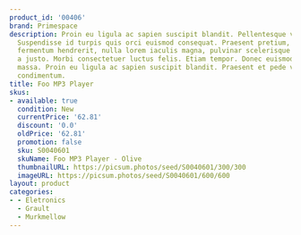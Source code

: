 ```yaml
---
product_id: '00406'
brand: Primespace
description: Proin eu ligula ac sapien suscipit blandit. Pellentesque vitae tellus.
  Suspendisse id turpis quis orci euismod consequat. Praesent pretium, mauris sed
  fermentum hendrerit, nulla lorem iaculis magna, pulvinar scelerisque urna tellus
  a justo. Morbi consectetuer luctus felis. Etiam tempor. Donec euismod vestibulum
  massa. Proin eu ligula ac sapien suscipit blandit. Praesent et pede vel ante dapibus
  condimentum.
title: Foo MP3 Player
skus:
- available: true
  condition: New
  currentPrice: '62.81'
  discount: '0.0'
  oldPrice: '62.81'
  promotion: false
  sku: S0040601
  skuName: Foo MP3 Player - Olive
  thumbnailURL: https://picsum.photos/seed/S0040601/300/300
  imageURL: https://picsum.photos/seed/S0040601/600/600
layout: product
categories:
- - Eletronics
  - Grault
  - Murkmellow
---
```

